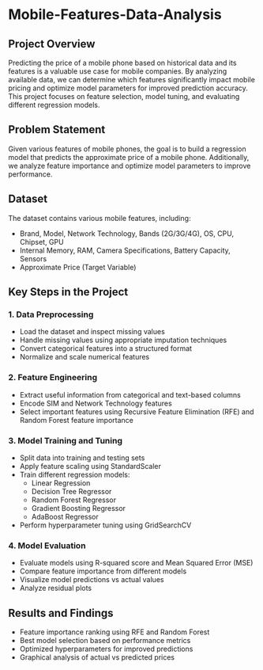 # Mobile-Features-Data-Analysis
## Project Overview
Predicting the price of a mobile phone based on historical data and its features is a valuable use case for mobile companies. By analyzing available data, we can determine which features significantly impact mobile pricing and optimize model parameters for improved prediction accuracy. This project focuses on feature selection, model tuning, and evaluating different regression models.

## Problem Statement
Given various features of mobile phones, the goal is to build a regression model that predicts the approximate price of a mobile phone. Additionally, we analyze feature importance and optimize model parameters to improve performance.

## Dataset
The dataset contains various mobile features, including:
- Brand, Model, Network Technology, Bands (2G/3G/4G), OS, CPU, Chipset, GPU
- Internal Memory, RAM, Camera Specifications, Battery Capacity, Sensors
- Approximate Price (Target Variable)

## Key Steps in the Project

### 1. Data Preprocessing
- Load the dataset and inspect missing values
- Handle missing values using appropriate imputation techniques
- Convert categorical features into a structured format
- Normalize and scale numerical features

### 2. Feature Engineering
- Extract useful information from categorical and text-based columns
- Encode SIM and Network Technology features
- Select important features using Recursive Feature Elimination (RFE) and Random Forest feature importance

### 3. Model Training and Tuning
- Split data into training and testing sets
- Apply feature scaling using StandardScaler
- Train different regression models:
  - Linear Regression
  - Decision Tree Regressor
  - Random Forest Regressor
  - Gradient Boosting Regressor
  - AdaBoost Regressor
- Perform hyperparameter tuning using GridSearchCV

### 4. Model Evaluation
- Evaluate models using R-squared score and Mean Squared Error (MSE)
- Compare feature importance from different models
- Visualize model predictions vs actual values
- Analyze residual plots

## Results and Findings
- Feature importance ranking using RFE and Random Forest
- Best model selection based on performance metrics
- Optimized hyperparameters for improved predictions
- Graphical analysis of actual vs predicted prices


